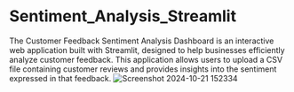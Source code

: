 # Sentiment_Analysis_Streamlit
The Customer Feedback Sentiment Analysis Dashboard is an interactive web application built with Streamlit, designed to help businesses efficiently analyze customer feedback.
This application allows users to upload a CSV file containing customer reviews and provides insights into the sentiment expressed in that feedback.
![Screenshot 2024-10-21 152334](https://github.com/user-attachments/assets/2c3c2b96-83ff-45d7-88c7-9ea3b597a492)
